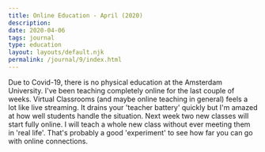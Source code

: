 ```yaml
---
title: Online Education - April (2020)
description: 
date: 2020-04-06
tags: journal
type: education
layout: layouts/default.njk
permalink: /journal/9/index.html
---
```


Due to Covid-19, there is no physical education at the Amsterdam University. I've been teaching completely online for the last couple of weeks. Virtual Classrooms (and maybe online teaching in general) feels a lot like live streaming. It drains your 'teacher battery' quickly but I'm amazed at how well students handle the situation. Next week two new classes will start fully online. I will teach a whole new class without ever meeting them in 'real life'. That's probably a good 'experiment' to see how far you can go with online connections.
